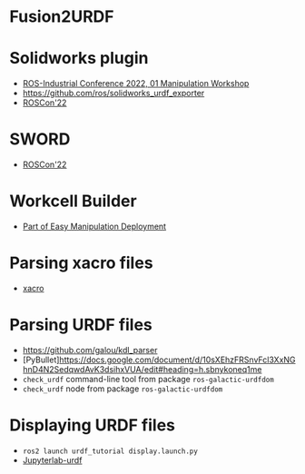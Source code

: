 # Fusion2URDF

# Solidworks plugin

- [ROS-Industrial Conference 2022, 01 Manipulation Workshop](https://www.youtube.com/watch?v=1AGtBWfMwZk)
- https://github.com/ros/solidworks_urdf_exporter
- [ROSCon'22](https://vimeo.com/showcase/9954564/video/767155036)

# SWORD

- [ROSCon'22](https://youtu.be/mkYRL72wiPo?list=PLXUpEXjGC63zhIdE2P9yZioRTXdkW2PFX&t=1107)

# Workcell Builder

- [Part of Easy Manipulation Deployment](https://easy-manipulation-deployment-docs.readthedocs.io/en/latest/emd_packages/workcell_builder/workcell_builder.html)

# Parsing xacro files

- [xacro](https://github.com/ros/xacro)

# Parsing URDF files

- https://github.com/galou/kdl_parser
- [PyBullet]https://docs.google.com/document/d/10sXEhzFRSnvFcl3XxNGhnD4N2SedqwdAvK3dsihxVUA/edit#heading=h.sbnykoneq1me
- `check_urdf` command-line tool from package `ros-galactic-urdfdom`
- `check_urdf` node from package `ros-galactic-urdfdom`

# Displaying URDF files

- `ros2 launch urdf_tutorial display.launch.py`
- [Jupyterlab-urdf](https://jupyterlab-urdf.readthedocs.io/en/latest/)

